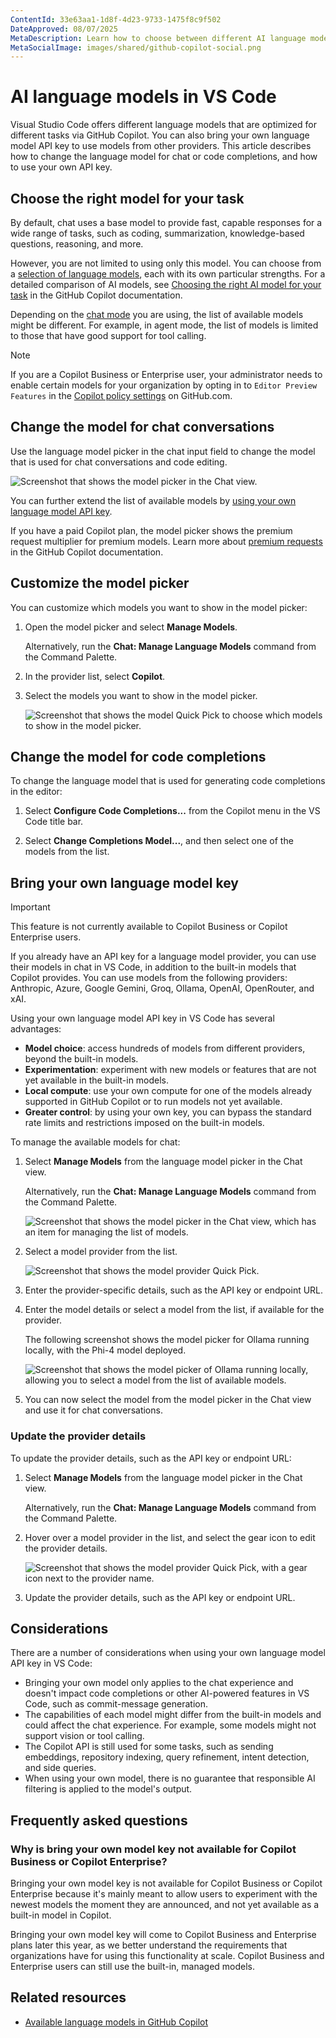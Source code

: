 ```yaml
---
ContentId: 33e63aa1-1d8f-4d23-9733-1475f8c9f502
DateApproved: 08/07/2025
MetaDescription: Learn how to choose between different AI language models and how to use your own language model API key in Visual Studio Code.
MetaSocialImage: images/shared/github-copilot-social.png
---
```

# AI language models in VS Code

Visual Studio Code offers different language models that are optimized for different tasks via GitHub Copilot. You can also bring your own language model API key to use models from other providers. This article describes how to change the language model for chat or code completions, and how to use your own API key.

## Choose the right model for your task

By default, chat uses a base model to provide fast, capable responses for a wide range of tasks, such as coding, summarization, knowledge-based questions, reasoning, and more.

However, you are not limited to using only this model. You can choose from a [selection of language models](https://docs.github.com/en/copilot/using-github-copilot/ai-models/changing-the-ai-model-for-copilot-chat#ai-models-for-copilot-chat-1), each with its own particular strengths. For a detailed comparison of AI models, see [Choosing the right AI model for your task](https://docs.github.com/en/copilot/using-github-copilot/ai-models/choosing-the-right-ai-model-for-your-task) in the GitHub Copilot documentation.

Depending on the [chat mode](/docs/copilot/chat/chat-modes.md) you are using, the list of available models might be different. For example, in agent mode, the list of models is limited to those that have good support for tool calling.

> [!NOTE]
> If you are a Copilot Business or Enterprise user, your administrator needs to enable certain models for your organization by opting in to `Editor Preview Features` in the [Copilot policy settings](https://docs.github.com/en/enterprise-cloud@latest/copilot/managing-copilot/managing-github-copilot-in-your-organization/managing-policies-for-copilot-in-your-organization#enabling-copilot-features-in-your-organization) on GitHub.com.

## Change the model for chat conversations

Use the language model picker in the chat input field to change the model that is used for chat conversations and code editing.

![Screenshot that shows the model picker in the Chat view.](images/language-models/model-dropdown-change-model.png)

You can further extend the list of available models by [using your own language model API key](#bring-your-own-language-model-key).

If you have a paid Copilot plan, the model picker shows the premium request multiplier for premium models. Learn more about [premium requests](https://docs.github.com/en/copilot/managing-copilot/monitoring-usage-and-entitlements/about-premium-requests#premium-requests) in the GitHub Copilot documentation.

## Customize the model picker

You can customize which models you want to show in the model picker:

1. Open the model picker and select **Manage Models**.

    Alternatively, run the **Chat: Manage Language Models** command from the Command Palette.

1. In the provider list, select **Copilot**.

1. Select the models you want to show in the model picker.

   ![Screenshot that shows the model Quick Pick to choose which models to show in the model picker.](images/language-models/model-picker-choose-models.png)

## Change the model for code completions

To change the language model that is used for generating code completions in the editor:

1. Select **Configure Code Completions...** from the Copilot menu in the VS Code title bar.

1. Select **Change Completions Model...**, and then select one of the models from the list.

## Bring your own language model key

> [!IMPORTANT]
> This feature is not currently available to Copilot Business or Copilot Enterprise users.

If you already have an API key for a language model provider, you can use their models in chat in VS Code, in addition to the built-in models that Copilot provides. You can use models from the following providers: Anthropic, Azure, Google Gemini, Groq, Ollama, OpenAI, OpenRouter, and xAI.

Using your own language model API key in VS Code has several advantages:

- **Model choice**: access hundreds of models from different providers, beyond the built-in models.
- **Experimentation**: experiment with new models or features that are not yet available in the built-in models.
- **Local compute**: use your own compute for one of the models already supported in GitHub Copilot or to run models not yet available.
- **Greater control**: by using your own key, you can bypass the standard rate limits and restrictions imposed on the built-in models.

To manage the available models for chat:

1. Select **Manage Models** from the language model picker in the Chat view.

    Alternatively, run the **Chat: Manage Language Models** command from the Command Palette.

    ![Screenshot that shows the model picker in the Chat view, which has an item for managing the list of models.](images/language-models/model-dropdown-change-model.png)

1. Select a model provider from the list.

    ![Screenshot that shows the model provider Quick Pick.](images/language-models/model-provider-quick-pick.png)

1. Enter the provider-specific details, such as the API key or endpoint URL.

1. Enter the model details or select a model from the list, if available for the provider.

    The following screenshot shows the model picker for Ollama running locally, with the Phi-4 model deployed.

    ![Screenshot that shows the model picker of Ollama running locally, allowing you to select a model from the list of available models.](images/language-models/ollama-installed-models-quick-pick.png)

1. You can now select the model from the model picker in the Chat view and use it for chat conversations.

### Update the provider details

To update the provider details, such as the API key or endpoint URL:

1. Select **Manage Models** from the language model picker in the Chat view.

   Alternatively, run the **Chat: Manage Language Models** command from the Command Palette.

1. Hover over a model provider in the list, and select the gear icon to edit the provider details.

   ![Screenshot that shows the model provider Quick Pick, with a gear icon next to the provider name.](images/language-models/reconfigure-model-provider.png)

1. Update the provider details, such as the API key or endpoint URL.

## Considerations

There are a number of considerations when using your own language model API key in VS Code:

- Bringing your own model only applies to the chat experience and doesn't impact code completions or other AI-powered features in VS Code, such as commit-message generation.
- The capabilities of each model might differ from the built-in models and could affect the chat experience. For example, some models might not support vision or tool calling.
- The Copilot API is still used for some tasks, such as sending embeddings, repository indexing, query refinement, intent detection, and side queries.
- When using your own model, there is no guarantee that responsible AI filtering is applied to the model's output.

## Frequently asked questions

### Why is bring your own model key not available for Copilot Business or Copilot Enterprise?

Bringing your own model key is not available for Copilot Business or Copilot Enterprise because it's mainly meant to allow users to experiment with the newest models the moment they are announced, and not yet available as a built-in model in Copilot.

Bringing your own model key will come to Copilot Business and Enterprise plans later this year, as we better understand the requirements that organizations have for using this functionality at scale. Copilot Business and Enterprise users can still use the built-in, managed models.

## Related resources

- [Available language models in GitHub Copilot](https://docs.github.com/en/copilot/using-github-copilot/ai-models/changing-the-ai-model-for-copilot-chat?tool=vscode)
